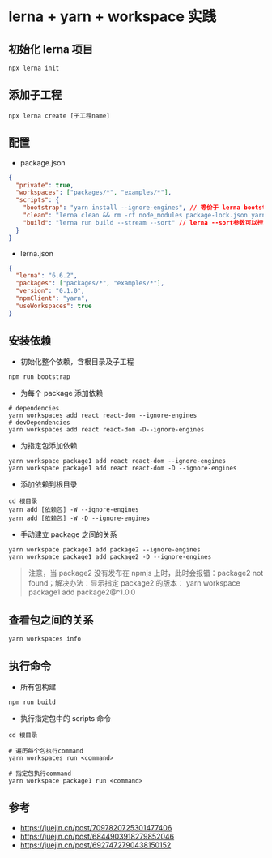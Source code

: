 # lerna + yarn + workspace 实践

## 初始化 lerna 项目

```shell
npx lerna init
```

## 添加子工程

```shell
npx lerna create [子工程name]
```

## 配置

- package.json

```json
{
  "private": true,
  "workspaces": ["packages/*", "examples/*"],
  "scripts": {
    "bootstrap": "yarn install --ignore-engines", // 等价于 lerna bootstrap --hoist --npm-client yarn --use-workspaces
    "clean": "lerna clean && rm -rf node_modules package-lock.json yarn.lock **/package-lock.json **/yarn.lock", // lerna clean 会清除子工程 node_modules
    "build": "lerna run build --stream --sort" // lerna --sort参数可以控制以拓扑排序规则执行构建
  }
}
```

- lerna.json

```json
{
  "lerna": "6.6.2",
  "packages": ["packages/*", "examples/*"],
  "version": "0.1.0",
  "npmClient": "yarn",
  "useWorkspaces": true
}
```

## 安装依赖

- 初始化整个依赖，含根目录及子工程

```shell
npm run bootstrap
```

- 为每个 package 添加依赖

```shell
# dependencies
yarn workspaces add react react-dom --ignore-engines
# devDependencies
yarn workspaces add react react-dom -D--ignore-engines
```

- 为指定包添加依赖

```shell
yarn workspace package1 add react react-dom --ignore-engines
yarn workspace package1 add react react-dom -D --ignore-engines
```

- 添加依赖到根目录

```shell
cd 根目录
yarn add [依赖包] -W --ignore-engines
yarn add [依赖包] -W -D --ignore-engines
```

- 手动建立 package 之间的关系

```shell
yarn workspace package1 add package2 --ignore-engines
yarn workspace package1 add package2 -D --ignore-engines
```

> 注意，当 package2 没有发布在 npmjs 上时，此时会报错：package2 not found；解决办法：显示指定 package2 的版本： yarn workspace package1 add package2@^1.0.0

## 查看包之间的关系

```shell
yarn workspaces info
```

## 执行命令

- 所有包构建

```shell
npm run build
```

- 执行指定包中的 scripts 命令

```shell
cd 根目录

# 遍历每个包执行command
yarn workspaces run <command>

# 指定包执行command
yarn workspace package1 run <command>
```

## 参考

- https://juejin.cn/post/7097820725301477406
- https://juejin.cn/post/6844903918279852046
- https://juejin.cn/post/6927472790438150152
